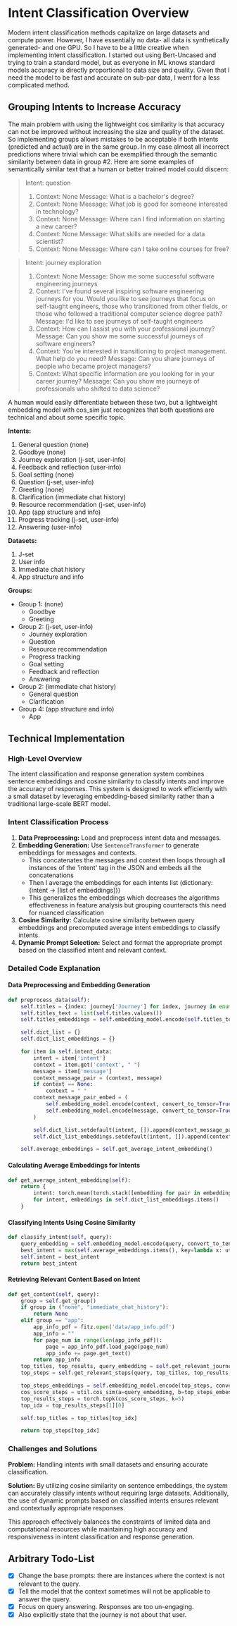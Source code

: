 # Intent Classification Overview

Modern intent classification methods capitalize on large datasets and compute power. However, I have essentially no data- all data is synthetically generated- and one GPU. So I have to be a little creative when implementing intent classification. I started out using Bert-Uncased and trying to train a standard model, but as everyone in ML knows standard models accuracy is directly proportional to data size and quality. Given that I need the model to be fast and accurate on sub-par data, I went for a less complicated method.

## Grouping Intents to Increase Accuracy

The main problem with using the lightweight cos similarity is that accuracy can not be improved without increasing the size and quality of the dataset. So implementing groups allows mistakes to be acceptable if both intents (predicted and actual) are in the same group. In my case almost all incorrect predictions where trivial which can be exemplified through the semantic similarity between data in group #2. Here are some examples of semantically similar text that a human or better trained model could discern:
> Intent: question
> 1. Context: None Message: What is a bachelor's degree?
> 2. Context: None Message: What job is good for someone interested in technology?
> 3. Context: None Message: Where can I find information on starting a new career?
> 4. Context: None Message: What skills are needed for a data scientist?
> 5. Context: None Message: Where can I take online courses for free?

> Intent: journey exploration
> 1. Context: None Message: Show me some successful software engineering journeys
> 2. Context: I've found several inspiring software engineering journeys for you. Would you like to see journeys that focus on self-taught engineers, those who transitioned from other fields, or those who followed a traditional computer science degree path? Message: I'd like to see journeys of self-taught engineers
> 3. Context: How can I assist you with your professional journey? Message: Can you show me some successful journeys of software engineers?
> 4. Context: You're interested in transitioning to project management. What help do you need? Message: Can you share journeys of people who became project managers?
> 5. Context: What specific information are you looking for in your career journey? Message: Can you show me journeys of professionals who shifted to data science?

A human would easily differentiate between these two, but a lightweight embedding model with cos_sim just recognizes that both questions are technical and about some specific topic.

**Intents:**
1. General question (none)
2. Goodbye (none)
3. Journey exploration (j-set, user-info)
4. Feedback and reflection (user-info)
5. Goal setting (none)
6. Question (j-set, user-info)
7. Greeting (none)
8. Clarification (immediate chat history)
9. Resource recommendation (j-set, user-info)
10. App (app structure and info)
11. Progress tracking (j-set, user-info)
12. Answering (user-info)

**Datasets:**
1. J-set
2. User info
3. Immediate chat history
4. App structure and info

**Groups:**
- Group 1: (none)
  - Goodbye
  - Greeting
- Group 2: (j-set, user-info)
  - Journey exploration
  - Question
  - Resource recommendation
  - Progress tracking
  - Goal setting
  - Feedback and reflection
  - Answering
- Group 2: (immediate chat history)
  - General question
  - Clarification
- Group 4: (app structure and info)
  - App

## Technical Implementation

### High-Level Overview

The intent classification and response generation system combines sentence embeddings and cosine similarity to classify intents and improve the accuracy of responses. This system is designed to work efficiently with a small dataset by leveraging embedding-based similarity rather than a traditional large-scale BERT model. 

### Intent Classification Process

1. **Data Preprocessing:** Load and preprocess intent data and messages.
2. **Embedding Generation:** Use `SentenceTransformer` to generate embeddings for messages and contexts.
	- This concatenates the messages and context then loops through all instances of the 'intent' tag in the JSON and embeds all the concatenations
	- Then I average the embeddings for each intents list (dictionary: {intent -> [list of embeddings]})
	- This generalizes the embeddings which decreases the algorithms effectiveness in feature analysis but grouping counteracts this need for nuanced classification 
3. **Cosine Similarity:** Calculate cosine similarity between query embeddings and precomputed average intent embeddings to classify intents.
4. **Dynamic Prompt Selection:** Select and format the appropriate prompt based on the classified intent and relevant context.

### Detailed Code Explanation

#### Data Preprocessing and Embedding Generation

``` python
def preprocess_data(self):
    self.titles = {index: journey['Journey'] for index, journey in enumerate(self.data['journeys'])}
    self.titles_text = list(self.titles.values())
    self.titles_embeddings = self.embedding_model.encode(self.titles_text, convert_to_tensor=True).to("cuda")

    self.dict_list = {}
    self.dict_list_embeddings = {}

    for item in self.intent_data:
        intent = item['intent']
        context = item.get('context', " ")
        message = item['message']
        context_message_pair = (context, message)
        if context == None:
            context = " "
        context_message_pair_embed = (
            self.embedding_model.encode(context, convert_to_tensor=True).to('cuda'),
            self.embedding_model.encode(message, convert_to_tensor=True).to('cuda')
        )

        self.dict_list.setdefault(intent, []).append(context_message_pair)
        self.dict_list_embeddings.setdefault(intent, []).append(context_message_pair_embed)

    self.average_embeddings = self.get_average_intent_embedding()
```

#### Calculating Average Embeddings for Intents

``` python
def get_average_intent_embedding(self):
    return {
        intent: torch.mean(torch.stack([embedding for pair in embeddings for embedding in pair]), dim=0)
        for intent, embeddings in self.dict_list_embeddings.items()
    }
```

#### Classifying Intents Using Cosine Similarity

``` python
def classify_intent(self, query):
    query_embedding = self.embedding_model.encode(query, convert_to_tensor=True).to('cuda')
    best_intent = max(self.average_embeddings.items(), key=lambda x: util.cos_sim(a=query_embedding, b=x[1])[0])[0]
    self.intent = best_intent
    return best_intent
```

#### Retrieving Relevant Content Based on Intent

``` python preview title="chat template"
def get_content(self, query):
    group = self.get_group()
    if group in ("none", "immediate_chat_history"):
        return None
    elif group == "app":
        app_info_pdf = fitz.open('data/app_info.pdf')
        app_info = ""
        for page_num in range(len(app_info_pdf)):
            page = app_info_pdf.load_page(page_num)
            app_info += page.get_text()
        return app_info
    top_titles, top_results, query_embedding = self.get_relevant_journeys(query)
    top_steps = self.get_relevant_steps(query, top_titles, top_results, query_embedding)

    top_steps_embeddings = self.embedding_model.encode(top_steps, convert_to_tensor=True).to("cuda")
    cos_score_steps = util.cos_sim(a=query_embedding, b=top_steps_embeddings)[0]
    top_results_steps = torch.topk(cos_score_steps, k=5)
    top_idx = top_results_steps[1][0]

    self.top_titles = top_titles[top_idx]

    return top_steps[top_idx]
```

### Challenges and Solutions

**Problem:** Handling intents with small datasets and ensuring accurate classification.

**Solution:** By utilizing cosine similarity on sentence embeddings, the system can accurately classify intents without requiring large datasets. Additionally, the use of dynamic prompts based on classified intents ensures relevant and contextually appropriate responses.

This approach effectively balances the constraints of limited data and computational resources while maintaining high accuracy and responsiveness in intent classification and response generation.

## Arbitrary Todo-List

- [x] Change the base prompts: there are instances where the context is not relevant to the query.
- [x] Tell the model that the context sometimes will not be applicable to answer the query.
- [x] Focus on query answering. Responses are too un-engaging.
- [x] Also explicitly state that the journey is not about that user.